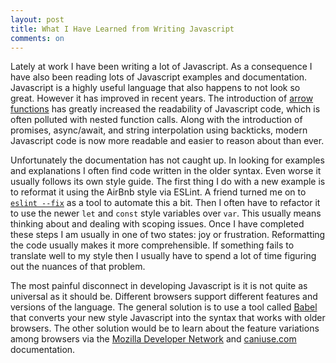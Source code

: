 ```yaml
---
layout: post
title: What I Have Learned from Writing Javascript
comments: on
---
```

Lately at work I have been writing a lot of Javascript. As a consequence I have also been reading lots of Javascript examples and documentation. Javascript is a highly useful language that also happens to not look so great. However it has improved in recent years. The introduction of [arrow functions](https://developer.mozilla.org/en/docs/Web/JavaScript/Reference/Functions/Arrow_functions) has greatly increased the readability of Javascript code, which is often polluted with nested function calls. Along with the introduction of promises, async/await, and string interpolation using backticks, modern Javascript code is now more readable and easier to reason about than ever.

Unfortunately the documentation has not caught up. In looking for examples and explanations I often find code written in the older syntax. Even worse it usually follows its own style guide. The first thing I do with a new example is to reformat it using the AirBnb style via ESLint. A friend turned me on to [`eslint --fix`](https://eslint.org/docs/user-guide/command-line-interface) as a tool to automate this a bit. Then I often have to refactor it to use the newer `let` and `const` style variables over `var`. This usually means thinking about and dealing with scoping issues. Once I have completed these steps I am usually in one of two states: joy or frustration. Reformatting the code usually makes it more comprehensible. If something fails to translate well to my style then I usually have to spend a lot of time figuring out the nuances of that problem.

The most painful disconnect in developing Javascript is it is not quite as universal as it should be. Different browsers support different features and versions of the language. The general solution is to use a tool called [Babel](https://babeljs.io) that converts your new style Javascript into the syntax that works with older browsers. The other solution would be to learn about the feature variations among browsers via the [Mozilla Developer Network](https://developer.mozilla.org/en-US/) and [caniuse.com](https://caniuse.com) documentation.

